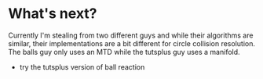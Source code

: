 # What's next?

Currently I'm stealing from two different guys and while their algorithms are similar, their implementations are a bit different for circle collision resolution. The balls guy only uses an MTD while the tutsplus guy uses a manifold.

* try the tutsplus version of ball reaction